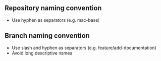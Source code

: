 ## Repository naming convention
- Use hyphen as separators (e.g. mac-base)

## Branch naming convention
- Use slash and hyphen as separators (e.g. feature/add-documentation)
- Avoid long descriptive names